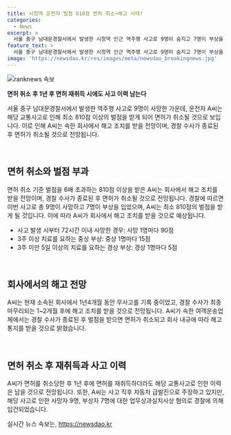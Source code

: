 ```yaml
---
title: 시청역 운전자 벌점 810점 면허 취소→해고 사태!
categories:
  - News
excerpt: >
  서울 중구 남대문경찰서에서 발생한 시청역 인근 역주행 사고로 9명이 숨지고 7명이 부상을 입었는데, 가해 운전자인 A씨의 면허 취소가 예상됩니다. A씨는 법에 따라 최소 810점 이상의 벌점을 받을 것으로 전해졌으며, 이에 따라 회사에서도 해고될 전망입니다. 또한, 면허를 취소한 후 1년 후에도 사고 이력이 남을 것으로 보입니다. A씨는 경찰에 의해 업무상과실치사상 혐의로 입건되었고, 급발진 주장에 대한 관심도 높습니다. A씨의 경력과 함께 사고 처리와 관련하여 법적 예외 조항도 주목받을 전망입니다.
feature_text: >
  서울 중구 남대문경찰서에서 발생한 시청역 인근 역주행 사고로 9명이 숨지고 7명이 부상을 입었는데, 가해 운전자인 A씨의 면허 취소가 예상됩니다. A씨는 법에 따라 최소 810점 이상의 벌점을 받을 것으로 전해졌으며, 이에 따라 회사에서도 해고될 전망입니다. 또한, 면허를 취소한 후 1년 후에도 사고 이력이 남을 것으로 보입니다. A씨는 경찰에 의해 업무상과실치사상 혐의로 입건되었고, 급발진 주장에 대한 관심도 높습니다. A씨의 경력과 함께 사고 처리와 관련하여 법적 예외 조항도 주목받을 전망입니다.
image: 'https://newsdao.kr/res/images/meta/newsdao_breakingnews.jpg'
---
```


<p><img src="https://newsdao.kr/res/images/meta/newsdao_breakingnews.jpg" alt="ranknews 속보" /></p>

<p><b>면허 취소 후 1년 후 면허 재취득 시에도 사고 이력 남는다</b></p>

<p>서울 중구 남대문경찰서에서 발생한 역주행 사고로 9명이 사망한 가운데, 운전자 A씨는 해당 교통사고로 인해 최소 810점 이상의 벌점을 받게 되어 면허가 취소될 것으로 보입니다. 이로 인해 A씨는 속한 회사에서 해고 조치를 받을 전망이며, 경찰 수사가 종료된 후 면허가 취소될 것으로 전망됩니다.</p>

<p data-ke-size="size16">&nbsp;</p>

<h2>면허 취소와 벌점 부과</h2>

<p>면허 취소 기준 벌점을 6배 초과하는 810점 이상을 받은 A씨는 회사에서 해고 조치를 받을 전망이며, 경찰 수사가 종료된 후 면허가 취소될 것으로 전망됩니다. 경찰에 따르면 이번 사고로 총 9명이 사망하고 7명이 부상을 입었으며, A씨는 최소 810점의 벌점을 받게 될 것입니다. 이에 따라 A씨가 회사에서 해고 조치를 받을 것으로 예상됩니다.</p>

<ul>
<li>사고 발생 시부터 72시간 이내 사망한 경우: 사망 1명마다 90점</li>
<li>3주 이상 치료를 요하는 중상 부상: 중상 1명마다 15점</li>
<li>3주 미만 5일 이상의 치료를 요하는 경상 부상: 경상 1명마다 5점</li>
</ul>

<p data-ke-size="size16">&nbsp;</p>

<h2>회사에서의 해고 전망</h2>

<p>A씨는 현재 소속된 회사에서 1년4개월 동안 무사고를 기록 중이었고, 경찰 수사가 최종 마무리되는 1~2개월 후에 해고 조치를 받을 것으로 전망됩니다. A씨가 속한 여객운송업체에서는 경찰 수사가 종료된 후 벌점을 받으면 면허가 취소되고 회사 내규에 따라 해고 통지를 받을 것으로 밝혔습니다.</p>

<p data-ke-size="size16">&nbsp;</p>

<h2>면허 취소 후 재취득과 사고 이력</h2>

<p>A씨가 면허를 취소당한 후 1년 후에 면허를 재취득하더라도 해당 교통사고로 인한 이력은 남을 것으로 전망됩니다. 또한, A씨는 사고 직후 자동차 급발진으로 주장하고 있지만, 해당 사고로 인한 사망자 9명, 부상자 7명에 대한 업무상과실치사상 혐의로 경찰에 의해 입건되었습니다.</p>
실시간 뉴스 속보는, <a href="https://newsdao.kr" rel="dofollow">https://newsdao.kr</a>


